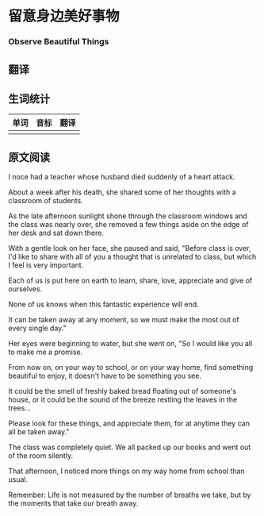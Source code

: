 # 留意身边美好事物

### Observe Beautiful Things

## 翻译


## 生词统计
| 单词 | 音标 | 翻译 |
|-|-|-|
|  |  |  |


## 原文阅读

I noce had a teacher whose husband died suddenly of a heart attack.

About a week after his death, she shared some of her thoughts with a classroom of students.

As the late afternoon sunlight shone through the classroom windows and the class was nearly over, she removed a few things aside on the edge of her desk and sat down there.

With a gentle look on her face, she paused and said, "Before class is over, I'd like to share with all of you a thought that is unrelated to class, but which I feel is very important.

Each of us is put here on earth to learn, share, love, appreciate and give of ourselves.

None of us knows when this fantastic experience will end. 

It can be taken away at any moment, so we must make the most out of every single day."

Her eyes were beginning to water, but she went on, "So I would like you all to make me a promise.

From now on, on your way to school, or on your way home, find something beautiful to enjoy, it doesn't have to be something you see.

It could be the smell of freshly baked bread floating out of someone's house, or it could be the sound of the breeze restling the leaves in the trees...

Please look for these things, and appreciate them, for at anytime they can all be taken away."

The class was completely quiet. We all packed up our books and went out of the room silently.

That afternoon, I noticed more things on my way home from school than usual.

Remember: Life is not measured by the number of breaths we take, but by the moments that take our breath away.

<src-rtyAudio :src="'https://rtyxmd.gitee.io/rtyresources2020/May/Observe%20Beautiful%20Things.mp3'"></src-rtyAudio>
